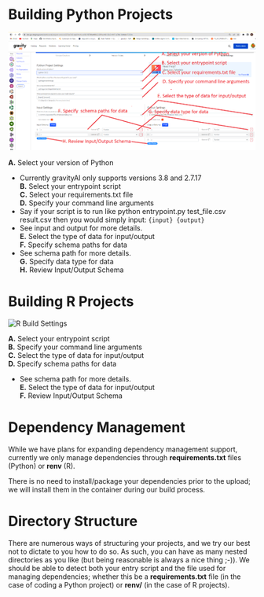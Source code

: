 # Building Python Projects
![Python Build Settings](./img/Python_BuildSettings.png)


**A.** Select your version of Python <br/>
- Currently gravityAI only supports versions 3.8 and 2.7.17 <br/>
**B.** Select your entrypoint script <br/>
**C.** Select your requirements.txt file <br/>
**D.** Specify your command line arguments <br/>
- Say if your script is to run like 
python entrypoint.py test_file.csv result.csv
then you would simply input: 
```{input} {output}``` <br/>
- See input and output for more details. <br/> 
**E.** Select the type of data for input/output <br/>
**F.** Specify schema paths for data <br/>
- See schema path for more details. <br/>
**G.** Specify data type for data <br/>
**H.** Review Input/Output Schema <br/>


# Building R Projects
![R Build Settings](./img/R_BuildSettings.png)

**A.** Select your entrypoint script <br/>
**B.** Specify your command line arguments <br/>
**C.** Select the type of data for input/output <br/>
**D.** Specify schema paths for data <br/>
- See schema path for more details. <br/>
**E.** Select the type of data for input/output <br/>
**F.** Review Input/Output Schema <br/>


# Dependency Management

While we have plans for expanding dependency management support, currently we only manage dependencies through **requirements.txt** files (Python) or **renv** (R).  

There is no need to install/package your dependencies prior to the upload; we will install them in the container during our build process.

# Directory Structure

There are numerous ways of structuring your projects, and we try our best not to dictate to you how to do so. As such, you can have as many nested directories as you like (but being reasonable is always a nice thing ;-)).  We should be able to detect both your entry script and the file used for managing dependencies; whether this be a **requirements.txt** file (in the case of coding a Python project) or **renv/** (in the case of R projects).